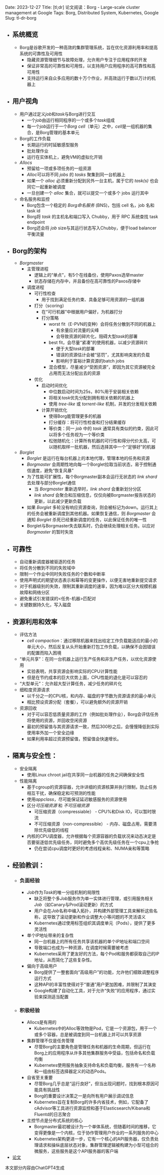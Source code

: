 Date: 2023-12-27
Title: [tl;dr] 论文阅读：Borg - Large-scale cluster management at Google
Tags: Borg, Distributed System, Kubernetes, Google
Slug: tl-dr-borg

- ## 系统概览
	- Borg是谷歌开发的一种高效的集群管理系统，旨在优化资源利用率和提高系统的可靠性及可用性
		- 隐藏资源管理细节与故障处理，允许用户专注于应用程序的开发
		- 保证非常高的可靠性和可用性，以支持用户应用程序的高可靠性和高可用性
		- 支持运行来自众多应用的数十万个作业，并高效运行于数以万计的机器上
- ## 用户视角
	- 用户通过定义*job*和*task*与Borg进行交互
		- 一个*job*由运行相同程序的一个或多个*task*组成
		- 每一个*job*运行于一个*Borg cell*（单元）之中，*cell*是一组机器的集合，是Borg管理的基本单元
	- Borg的工作负载
		- 长期运行的时延敏感型服务
		- 批处理作业
		- 运行在实体机上，避免VM的虚拟化开销
	- *Allocs*
		- 预留给一项或多项任务的一组资源
		- *Alloc*可以将不同 *jobs* 的 *tasks* 聚集到同一台机器上
		- 如果一个 *alloc* 必须重新分配到另外一台主机，属于它的 *task(s)* 也会同它一起重新被调度
		- 一旦创建一个 *alloc* 集合，就可以提交一个或多个 jobs 运行其中
	- 命名服务和监控
		- Borg包含一个稳定的 *Borg命名服务* (BNS)，包括 cell 名，job 名和 task id
		- Borg将 *task* 的主机名和端口写入 Chubby，用于 RPC 系统查找 task endpoint
		- Borg还会将 *job* size与其运行状态写入Chubby，便于load balancer平衡流量
- ## Borg的架构
	- *Borgmaster*
		- 主管理进程
			- 逻辑上的“单点”，有5个在线备份，使用Paxos选举master
			- 状态存储在内存中，并且备份在高可靠性的Paxos存储中
		- 调度进程
			- 可行性检查
				- 用于找到满足任务约束、具备足够可用资源的一组机器
			- 打分（scoring）
				- 在“可行机器”中根据用户偏好，为机器打分
				- 打分策略
					- worst fit（E-PVN的变种）会将任务分散到不同的机器上
						- 有余量应对流量的尖峰
						- 会导致资源的碎片化，阻碍大型*task*的部署
					- best fit，会尽量“紧凑”的使用机器，以减少资源碎片
						- 便于大型*task*的部署
						- 错误的资源估计会被“惩罚”，尤其影响突发的负载
						- 影响利于富裕计算资源的batch jobs
					- 混合模型，尽量减少“受困资源”，即因为其它资源被完全占用而无法分配出去的资源
			- 优化
				- 启动时间优化
					- 中位数启动时间为25s，80%用于安装相关依赖
					- 将相关*task*优先分配到拥有相关依赖的机器上
					- 使用 *tree-like* 或 *torrent-like* 机制，并发的分发相关依赖
				- 计算开销优化
					- 使得Borg能管理更多的机器
					- 打分缓存：将可行性检查和打分结果缓存
					- 等价类：同一 *job* 中的 *task* 通常具有类似的约束，因此可以将多个任务视为一个等价类
					- 松弛随机化：计算所有机器的可行性和得分代价太高，可以随机取样一批机器，然后选择其中一个“足够好”的机器
	- *Borglet*
		- *Borglet* 是运行在每台机器上的本地代理，管理本地的任务和资源
		- *Borgmaster* 会周期性地向每一个Borglet拉取当前状态，易于控制通信速度，避免“恢复风暴”
		- 为了性能可扩展性，每个Borgmaster副本会运行无状态的 *link shard* 去处理与部分Borglet通信
			- 当 *Borgmaster* 重新选举时，*link shard* 会重新划分分区
			- *link shard* 会聚合和压缩信息，仅仅向被Borgmaster报告状态的更新，以此减少更新负载
		- 如果 *Borglet* 多轮没有响应资源查询，则会被标记为down。运行其上的任务会被重新调度到其他机器。如果恢复通信，则 *Borgmaster* 会通知 *Borglet* 杀死已经重新调度的任务，以此保证任务的唯一性
		- Borglet与Borgmaster失去联系时，仍会继续处理相关任务。以应对 *Borgmaster* 的暂时失效
- ## 可靠性
	- 自动重新调度器被驱逐的任务
	- 将任务分散到不同的失败域中
	- 限制一个作业中同时失败任务的个数和中断率
	- 使用声明式的期望状态表示和幂等的变更操作，以便无害地重新提交请求
	- 对于机器级别的失效，限制其重新调度的速率，因为难以区分大规模机器故障和网络分区
	- 避免重试引发错误的<任务-机器>匹配对
	- 关键数据持久化，写入磁盘
- ## 资源利用和效率
	- 评估方法
		- *cell compaction*：通过移除机器来找出给定工作负载能适应的最小的单元大小，然后反复从头开始重新打包工作负载，以确保不会因错误的配置而陷入困境
	- “单元共享”：在同一台机器上运行生产任务和非生产任务，以优化资源使用
		- 实验表明，共享资源会影响实际的CPU计算性能
		- 但是在节约成本的巨大优势上面，CPU性能的退化是可以容忍的
	- “大型单元”：允许超大型计算任务，减少任务的碎片化
	- 细粒度资源请求
		- 以千分之一的CPU核，和内存、磁盘的字节数为资源请求的最小单元
		- 相比预设资源分配（套餐），可以避免额外的资源开销
	- 资源回收
		- 对于可以容忍低质量资源的工作（例如批处理作业），Borg会评估任务将使用的资源，并回收空闲资源
		- 最初的预留值与其资源请求一致，然后300秒之后，会慢慢降低到实际使用率外加一个安全边缘
		- 如果利用率超过资源预留值，预留值会快速增长。
- ## 隔离与安全性：
	- 安全隔离
		- 使用Linux chroot jail在共享同一台机器的任务之间确保安全性
	- 性能隔离
		- 基于cgroup的资源容器，允许详细的资源核算并执行限制，防止任务相互干扰，确保稳定和可预测的性能
		- 使用*appclass*，尽可能保证延迟敏感服务的资源使用
		- 区分*可压缩资源* 和 *不可压缩资源*
			- 可压缩资源（compressiable） - CPU%和Disk IO，可以暂时限流
			- 不可压缩资源（non-compressible） - 内存、磁盘占用，需要清除优先级低的线程
		- 内核的CPU调度器，允许根据每个资源容器的负载状况来动态决定是否要驱逐低优先级任务，同时避免多个高优先级任务在一个cpu上争抢
			- 仍在尝试cpu调度时更好的考虑线程亲和、NUMA亲和等策略
- ## 经验教训：
	- ### 负面经验
		- *Job*作为*Task*的唯一分组机制的局限性
			- 缺乏将整个多*Job*服务作为单一实体进行管理，或引用服务相关*Job*（如Canary与Prod滚动更新）的方式
			- 用户会在*Job*名称中编入拓扑，并构建外部管理工具来解析这些名称，这导致了滚动更新和作业调整大小等问题的不灵活语义
			- Kubernetes通过使用标签组织其调度单元（Pods），提供了更多灵活性
		- 单个IP地址带来的复杂性
			- 同一台机器上的所有任务共享该机器的单个IP地址和端口空间
			- 导致端口也成为一种资源，在调度时候需要被考虑
			- Kubernetes采用了更友好的方法，每个Pod和服务都获取自己的IP地址，从而简化了这些复杂性。
		- 偏向于高级用户
			- Borg提供了一整套面向“高级用户”的功能，允许他们细致调整程序运行方式
			- 这种API的丰富性使得对于“普通”用户更加困难，并限制了其演变
			- Google构建了自动化工具，对于允许“失败”的应用程序，通过实验来探测适当配置
	- ### 积极经验
		- Allocs是有用的
			- Kubernetes中的Alloc等效物是Pod，它是一个资源包，用于一个或多个容器，总是被调度到同一台机器上并可以共享资源
		- 集群管理不仅是任务管理
			- 尽管Borg的主要角色是管理任务和机器的生命周期，但运行在Borg上的应用程序从许多其他集群服务中受益，包括命名和负载均衡
			- Kubernetes使用服务抽象支持命名和负载均衡，服务有一个名称和一组由标签选择器定义的动态Pods。
		- 自省至关重要
			- 尽管Borg几乎总是“运行良好”，但当出现问题时，找到根本原因可能具有挑战性
			- Borg的重要设计决策之一是向所有用户展示调试信息
			- Kubernetes旨在复制Borg的许多内省技术，例如，它配备了cAdvisor等工具进行资源监控和基于Elasticsearch/Kibana和Fluentd的日志聚合
		- 主控节点是分布式系统的核心
			- Borgmaster最初被设计为一个单体系统，但随着时间的推移，它变得更像是一个内核，位于协作管理用户作业的一系列服务的中心
			- Kubernetes架构更进一步，它有一个核心的API服务器，仅负责处理请求和操纵底层状态对象，集群管理逻辑被构建为小型可组合的微服务，这些服务是这个API服务器的客户端​​
- [论文][1]


<div class="alert alert-info" role="alert">本文部分内容由ChatGPT4生成</div>


[1]: https://research.google/pubs/large-scale-cluster-management-at-google-with-borg/